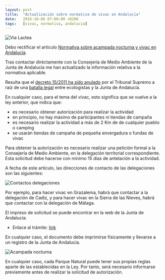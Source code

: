 ```yaml
---
layout: post
title:  "Actualización sobre normativa de vivac en Andalucía"
date:   2016-10-06 07:00:00 +0200
tags:	[vivac, normativa, andalucia]
---
```


![Via Lactea][pic1]

Debo rectificar el artículo
[Normativa sobre acampada nocturna y vivac en Andalucía][post].

Tras contactar diréctamente con la Consejería de Medio Ambiente de la Junta
de Andalucía me han actualizado la información relativa a la normativa
aplicable.

<!--more-->

Resulta que el [decreto 15/2011 ha sido anulado][sentencia] por el Tribunal
Supremo a raíz de una [batalla legal][ecologistas] entre ecologistas
y la Junta de Andalucía.

En cualquier caso, para el tema del vivac, esto significa que se vuelve
a la ley anterior, que indica que:

 * es necesario obtener autorización para realizar la actividad
 * en principio, no hay máximo de participantes ni tiendas de campaña
 * es necesario realizar la actividad a más de 2 Km de de cualquier pueblo o camping
 * se usarán tiendas de campaña de pequeña envergadura o fundas de vivac

Para obtener la autorización es necesario realizar una petición formal a la
Consejería de Medio Ambiente, en la delegación territorial correspondiente.
Esta solicitud debe hacerse con mínimo 15 días de antelación a la actividad.

A fecha de este artículo, las direcciones de contacto de las delegaciones son
las siguientes:

![Contactos delegaciones][contacto]

Por ejemplo, para hacer vivac en Grazalema, habrá que contactar a la delegación
de Cadiz, y para hacer vivac en la Sierra de las Nieves, habrá que contactar
con la delegación de Málaga.

El impreso de solicitud se puede encontrar en la web de la Junta de Andalucía:

 * Enlace al trámite: [link][link]

En cualquier caso, el documento debe imprimirse físicamente y llevarse a un
registro de la Junta de Andalucia.

![Acampada nocturna][pic2]

En cualquier caso, cada Parque Natural puede tener sus propias reglas aparte
de las establecidas en la Ley. Por tanto, será necesario informarse
previamente antes de realizar la solicitud de autorización.


[pic1]:		{{site.url}}/assets/normativa-milky-way.jpg
[pic2]:		{{site.url}}/assets/normativa-night-tent.jpg
[post]:		{{site.url}}/2016/09/13/normativa-vivac.html
[sentencia]:	http://supremo.vlex.es/vid/594182438
[ecologistas]:	http://www.ecologistasenaccion.es/article31690.html
[contacto]:	{{site.url}}/assets/contactos_delegacion.png
[link]:		http://www.juntadeandalucia.es/medioambiente/servtc1/oficinaVirtual/web/tramite/susopublico?zona=renpa
